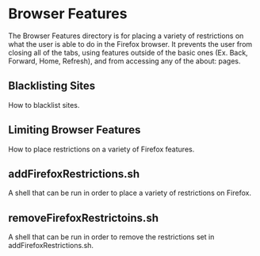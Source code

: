 # Browser Features

The Browser Features directory is for placing a variety of restrictions on what
the user is able to do in the Firefox browser.  It prevents the user from closing
all of the tabs, using features outside of the basic ones (Ex. Back, Forward, Home,
Refresh), and from accessing any of the about: pages.

## Blacklisting Sites
How to blacklist sites.

## Limiting Browser Features
How to place restrictions on a variety of Firefox features.

## addFirefoxRestrictions.sh
A shell that can be run in order to place a variety of restrictions on Firefox.

## removeFirefoxRestrictoins.sh
A shell that can be run in order to remove the restrictions set in addFirefoxRestrictions.sh.
